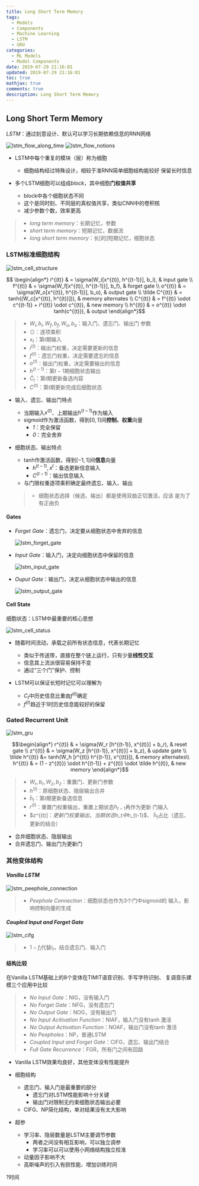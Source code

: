 ```yaml
---
title: Long Short Term Memory
tags:
  - Models
  - Components
  - Machine Learning
  - LSTM
  - GRU
categories:
  - ML Models
  - Model Components
date: 2019-07-29 21:16:01
updated: 2019-07-29 21:16:01
toc: true
mathjax: true
comments: true
description: Long Short Term Memory
---
```


##	Long Short Term Memory

*LSTM*：通过刻意设计、默认可以学习长期依赖信息的RNN网络

![lstm_flow_along_time](imgs/lstm_flow_along_time.png)
![lstm_flow_notions](imgs/lstm_flow_notations.png)

-	LSTM中每个重复的模块（层）称为细胞
	-	细胞结构经过特殊设计，相较于准RNN简单细胞结构能较好
		保留长时信息

-	多个LSTM细胞可以组成*block*，其中细胞**门权值共享**
	-	block中各个细胞状态不同
	-	这个是同时刻、不同层的真权值共享，类似CNN中的卷积核
	-	减少参数个数，效率更高

> - *long term memory*：长期记忆，参数
> - *short term memory*：短期记忆，数据流
> - *long short term memory*：长[的]短期记忆，细胞状态

###	LSTM标准细胞结构

![lstm_cell_structure](imgs/lstm_cell_structure.png)

$$ \begin{align*}
i^{(t)} & = \sigma(W_i[x^{(t)}, h^{(t-1)}], b_i), & input gate \\
f^{(t)} & = \sigma(W_f[x^{(t)}, h^{(t-1)}], b_f), & forget gate \\
o^{(t)} & = \sigma(W_o[x^{(t)}, h^{(t-1)}], b_o), & output gate \\
\tilde C^{(t)} & = tanh((W_c[x^{(t)}, h^{(t)}])), & memory alternates \\
C^{(t)} & = f^{(t)} \odot c^{(t-1)} + i^{(t)} \odot c^{(t)}, & new memory \\
h^{(t)} & = o^{(t)} \odot tanh(c^{(t)}), & output
\end{align*}$$


> - $W_i, b_i, W_f, b_f, W_o, b_o$：输入门、遗忘门、输出门
	参数
> - $\odot$：逐项乘积
> - $x_t$：第$t$期输入
> - $i^{(t)}$：输出门权重，决定需要更新的信息
> - $f^{(t)}$：遗忘门权重，决定需要遗忘的信息
> - $o^{(t)}$：输出门权重，决定需要输出的信息
> - $h^{(t-1)}$：第$t-1$期细胞状态输出
> - $\tilde C_t$：第$t$期更新备选内容
> - $C^{(t)}$：第$t$期更新完成后细胞状态

-	输入、遗忘、输出门特点
	-	当期输入$x^{(t)}$、上期输出$h^{(t-1)}$作为输入
	-	sigmoid作为激活函数，得到$[0,1]$间**控制、权重**向量
		-	*1*：完全保留
		-	*0*：完全舍弃

-	细胞状态、输出特点
	-	tanh作激活函数，得到$[-1,1]$间**信息**向量
		-	$h^{(t-1)}, x^t$：备选更新信息输入
		-	$C^{(t-1)}$：输出信息输入
	-	与门限权重逐项乘积确定最终遗忘、输入、输出

	> - 细胞状态选择（候选、输出）都是使用双曲正切激活，应该
		是为了有正由负

####	Gates

-	*Forget Gate*：遗忘门，决定要从细胞状态中舍弃的信息

	![lstm_forget_gate](imgs/lstm_forget_gate.png)

-	*Input Gate*：输入门，决定向细胞状态中保留的信息

	![lstm_input_gate](imgs/lstm_input_gate.png)

-	*Ouput Gate*：输出门，决定从细胞状态中输出的信息

	![lstm_output_gate](imgs/lstm_output_gate.png)

####	Cell State

细胞状态：LSTM中最重要的核心思想

![lstm_cell_status](imgs/lstm_cell_status.png)

-	随着时间流动，承载之前所有状态信息，代表长期记忆
	-	类似于传送带，直接在整个链上运行，只有少量**线性交互**
	-	信息其上流派很容易保持不变
	-	通过“三个门”保护、控制

-	LSTM可以保证长短时记忆可以理解为
	-	$C_t$中历史信息比重由$f^{(t)}$确定
	-	$f^{(t)}$趋近于1时历史信息能较好的保留

###	Gated Recurrent Unit

![lstm_gru](imgs/lstm_gru.png)

$$\begin{align*}
r^{(t)} & = \sigma(W_r [h^{(t-1)}, x^{(t)}] + b_r), & reset gate \\
z^{(t)} & = \sigma(W_z [h^{(t-1)}, x^{(t)}] + b_z), & update gate \\
\tilde h^{(t)} &= tanh(W_h [r^{(t)} h^{(t-1)}, x^{(t)}]),
	& memory alternates\\
h^{(t)} & = (1 - z^{(t)}) \odot h^{(t-1)} + z^{(t)} \odot \tilde h^{(t)},
	& new memory
\end{align*}$$

> - $W_r, b_r, W_z, b_z$：重置门、更新门参数
> - $h^{(t)}$：原细胞状态、隐层输出合并
> - $\tilde{h}_t$：第$t$期更新备选信息
> - $r^{(t)}$：重置门权重输出，重置上期状态$h_{t-1}$再作为更新
	门输入
> - $z^{(t)]$：更新门权重输出，当期状态$h_t$中$h_{t-1}$、
	$\tilde{h}_t$占比（遗忘、更新的结合）

-	合并细胞状态、隐层输出
-	合并遗忘门、输出门为更新门

###	其他变体结构

####	*Vanilla LSTM*

![lstm_peephole_connection](imgs/lstm_peephole_connection.png)

> - *Peephole Connection*：细胞状态也作为3个门中sigmoid的
	输入，影响控制向量的生成

####	*Coupled Input and Forget Gate*

![lstm_cifg](imgs/lstm_cifg.png)

> - $1-f_i$代替$i_t$，结合遗忘门、输入门

####	结构比较

在Vanilla LSTM基础上的8个变体在TIMIT语音识别、手写字符识别、
复调音乐建模三个应用中比较

> - *No Input Gate*：NIG，没有输入门
> - *No Forget Gate*：NFG，没有遗忘门
> - *No Output Gate*：NOG，没有输出门
> - *No Input Acitivation Function*：NIAF，输入门没有tanh
	激活
> - *No Output Activation Function*：NOAF，输出门没有tanh
	激活
> - *No Peepholes*：NP，普通LSTM
> - *Coupled Input and Forget Gate*：CIFG，遗忘、输出门结合
> - *Full Gate Recurrence*：FGR，所有门之间有回路

-	Vanilla LSTM效果均良好，其他变体没有性能提升

-	细胞结构

	-	遗忘门、输入门是最重要的部分
		-	遗忘门对LSTM性能影响十分关键
		-	输出门对限制无约束细胞状态输出必要
	-	CIFG、NP简化结构，单对结果没有太大影响

-	超参

	-	学习率、隐层数量是LSTM主要调节参数
		-	两者之间没有相互影响，可以独立调参
		-	学习率可以可以使用小网络结构独立校准
	-	动量因子影响不大
	-	高斯噪声的引入有损性能、增加训练时间

?时间

